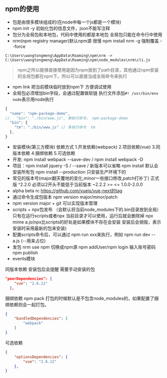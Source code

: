 ## npm的使用
- 包是由很多模块组成的(在node中每一个js都是一个模块)
- npm init -y 初始化包的信息文件，json不能写注释
- 包分为全局包和本地包，代码中使用的都是本地包 全局包只能在命令行中使用
- nrm(npm registry manager)默认npm源 很慢 npm install nrm -g 强制覆盖 --force
```
C:\Users\wangtongmeng\AppData\Roaming\npm\nrm -> C:\Users\wangtongmeng\AppData\Roaming\npm\node_modules\nrm\cli.js
```
> npm之所以能够直接使用是因为npm放到了path目录，其他通过npm安装的全局包都在npm下。所以可以直接当成全局命令来执行

- npm link 把当前模块临时放到npm下 方便调试使用
- 全局包必须增加bin字段，会通过配置做软链 执行文件添加`#! /usr/bin/env node`表示用node执行 
```js
{
  "name": "npm-package-demo",
//   "bin": "./bin/www.js", 单执行命令， npm-package-demo
  "bin": {
    "tm": "./bin/www.js" // 多执行命令  tm
  },
}
```
- 安装模块(第三方模块) 依赖方式 1.开发依赖(webpack) 2.项目依赖(vue) 3.同版本依赖 4.捆绑依赖 5.可选依赖
- 开发: npm install webpack --save-dev / npm install webpack -D
- 项目：npm install jquery -S / --save / 新版本可以省略 npm install 默认会安装所有包 npm install --production 只安装生产环境下的
- 常见的版本号(major翻天覆地的变化,minor一些接口修改,patch打补丁) 正式版 ^2.2.0 必须以2开头不能低于当前版本 ~2.2.2 >= <= 1.0.0-2.0.0
- alpha beta rc  https://github.com/vuejs/vue-next的tag
- 通过命令生成包版本 npm version major/minor/patch
- npm version major + git 可以实现版本管理
- scripts + npx包发布 （会默认将当前node_modules下的.bin目录放到全局）只有在运行scripts或者npx 当前目录才可以使用，运行后就会删除掉 npx mime a.js(npx比scripts的好处是如果模块不存在会安装 安装后会销毁，表示安装时采用最新的包来安装)
- 配置scripts命令后，可以通过 npm run xxx来执行，例如 npm run dev -- a.js (--用来占位)
- 发包 nrm use npm 切换成npm源 npm addUser/npm login 输入账号密码 npm publish
- events模块


同版本依赖 安装包后会提醒 需要手动安装的包
```json
"peerDependencies": {
    "vue": "2.6.12"
  },
```

捆绑依赖 npm pack 打包的时候默认是不包含node_modules的，如果配置了捆绑依赖则会一起打包。
```json
{
    "bundledDependencies": [
        "webpack"
    ]
}
```
可选依赖
```json
{
    "optionsDependencies": {
        "vue": "2.6.12"
    },
}
```